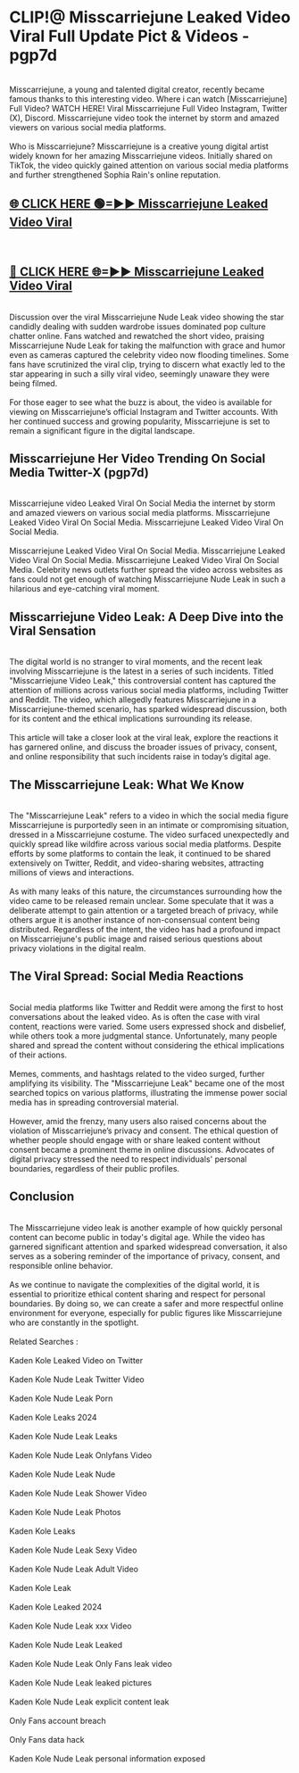 # CLIP!@ Misscarriejune Leaked Video Viral Full Update Pict & Videos - pgp7d
<br>
Misscarriejune, a young and talented digital creator, recently became famous thanks to this interesting video. Where i can watch [Misscarriejune] Full Video? WATCH HERE! Viral Misscarriejune Full Video Instagram, Twitter (X), Discord. Misscarriejune video took the internet by storm and amazed viewers on various social media platforms.
<br><br>
Who is Misscarriejune? Misscarriejune is a creative young digital artist widely known for her amazing Misscarriejune videos. Initially shared on TikTok, the video quickly gained attention on various social media platforms and further strengthened Sophia Rain's online reputation.
<br>
<h2><a href="https://bestclip.site?title=Misscarriejune">🌐 CLICK HERE 🟢=►► Misscarriejune Leaked Video Viral</a></h2>
<br>
<h2><a href="https://bestclip.site?title=Misscarriejune">🔴 CLICK HERE 🌐=►► Misscarriejune Leaked Video Viral</a></h2>
<br>
Discussion over the viral Misscarriejune Nude Leak video showing the star candidly dealing with sudden wardrobe issues dominated pop culture chatter online. Fans watched and rewatched the short video, praising Misscarriejune Nude Leak for taking the malfunction with grace and humor even as cameras captured the celebrity video now flooding timelines. Some fans have scrutinized the viral clip, trying to discern what exactly led to the star appearing in such a silly viral video, seemingly unaware they were being filmed.
<br><br>
For those eager to see what the buzz is about, the video is available for viewing on Misscarriejune’s official Instagram and Twitter accounts. With her continued success and growing popularity, Misscarriejune is set to remain a significant figure in the digital landscape.
<br>
<h2>Misscarriejune Her Video Trending On Social Media Twitter-X (pgp7d)</h2>
<br>
Misscarriejune video Leaked Viral On Social Media the internet by storm and amazed viewers on various social media platforms. Misscarriejune Leaked Video Viral On Social Media. Misscarriejune Leaked Video Viral On Social Media.
<br><br>
Misscarriejune Leaked Video Viral On Social Media. Misscarriejune Leaked Video Viral On Social Media. Misscarriejune Leaked Video Viral On Social Media. Celebrity news outlets further spread the video across websites as fans could not get enough of watching Misscarriejune Nude Leak in such a hilarious and eye-catching viral moment.
<br>
<h2>Misscarriejune Video Leak: A Deep Dive into the Viral Sensation</h2>
<br>
The digital world is no stranger to viral moments, and the recent leak involving Misscarriejune is the latest in a series of such incidents. Titled "Misscarriejune Video Leak," this controversial content has captured the attention of millions across various social media platforms, including Twitter and Reddit. The video, which allegedly features Misscarriejune in a Misscarriejune-themed scenario, has sparked widespread discussion, both for its content and the ethical implications surrounding its release.
<br><br>
This article will take a closer look at the viral leak, explore the reactions it has garnered online, and discuss the broader issues of privacy, consent, and online responsibility that such incidents raise in today’s digital age.
<br>
<h2>The Misscarriejune Leak: What We Know</h2>
<br>
The "Misscarriejune Leak" refers to a video in which the social media figure Misscarriejune is purportedly seen in an intimate or compromising situation, dressed in a Misscarriejune costume. The video surfaced unexpectedly and quickly spread like wildfire across various social media platforms. Despite efforts by some platforms to contain the leak, it continued to be shared extensively on Twitter, Reddit, and video-sharing websites, attracting millions of views and interactions.
<br><br>
As with many leaks of this nature, the circumstances surrounding how the video came to be released remain unclear. Some speculate that it was a deliberate attempt to gain attention or a targeted breach of privacy, while others argue it is another instance of non-consensual content being distributed. Regardless of the intent, the video has had a profound impact on Misscarriejune's public image and raised serious questions about privacy violations in the digital realm.
<br>
<h2>The Viral Spread: Social Media Reactions</h2>
<br>
Social media platforms like Twitter and Reddit were among the first to host conversations about the leaked video. As is often the case with viral content, reactions were varied. Some users expressed shock and disbelief, while others took a more judgmental stance. Unfortunately, many people shared and spread the content without considering the ethical implications of their actions.
<br><br>
Memes, comments, and hashtags related to the video surged, further amplifying its visibility. The "Misscarriejune Leak" became one of the most searched topics on various platforms, illustrating the immense power social media has in spreading controversial material.
<br><br>
However, amid the frenzy, many users also raised concerns about the violation of Misscarriejune’s privacy and consent. The ethical question of whether people should engage with or share leaked content without consent became a prominent theme in online discussions. Advocates of digital privacy stressed the need to respect individuals' personal boundaries, regardless of their public profiles.
<br>
<h2>Conclusion</h2>
<br>
The Misscarriejune video leak is another example of how quickly personal content can become public in today's digital age. While the video has garnered significant attention and sparked widespread conversation, it also serves as a sobering reminder of the importance of privacy, consent, and responsible online behavior.
<br><br>
As we continue to navigate the complexities of the digital world, it is essential to prioritize ethical content sharing and respect for personal boundaries. By doing so, we can create a safer and more respectful online environment for everyone, especially for public figures like Misscarriejune who are constantly in the spotlight.
<br><br>
Related Searches :
<br><br>
Kaden Kole Leaked Video on Twitter
<br><br>
Kaden Kole Nude Leak Twitter Video
<br><br>
Kaden Kole Nude Leak Porn
<br><br>
Kaden Kole Leaks 2024
<br><br>
Kaden Kole Nude Leak Leaks
<br><br>
Kaden Kole Nude Leak Onlyfans Video
<br><br>
Kaden Kole Nude Leak Nude
<br><br>
Kaden Kole Nude Leak Shower Video
<br><br>
Kaden Kole Nude Leak Photos
<br><br>
Kaden Kole Leaks
<br><br>
Kaden Kole Nude Leak Sexy Video
<br><br>
Kaden Kole Nude Leak Adult Video
<br><br>
Kaden Kole Leak
<br><br>
Kaden Kole Leaked 2024
<br><br>
Kaden Kole Nude Leak xxx Video
<br><br>
Kaden Kole Nude Leak Leaked
<br><br>
Kaden Kole Nude Leak Only Fans leak video
<br><br>
Kaden Kole Nude Leak leaked pictures
<br><br>
Kaden Kole Nude Leak explicit content leak
<br><br>
Only Fans account breach
<br><br>
Only Fans data hack
<br><br>
Kaden Kole Nude Leak personal information exposed